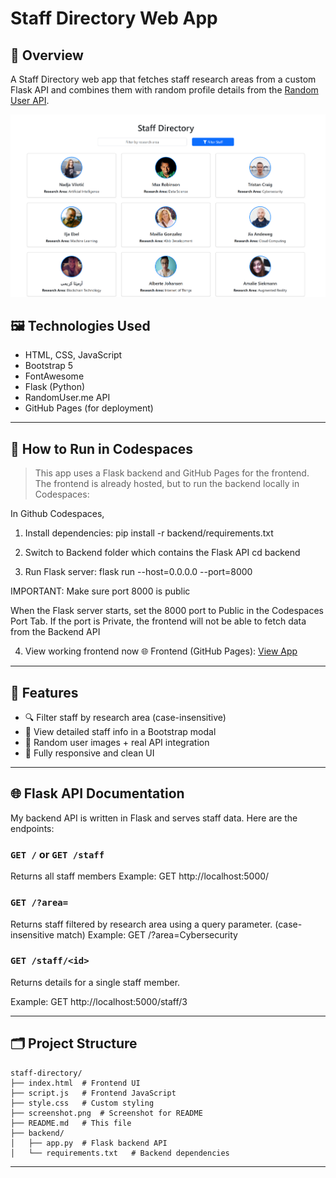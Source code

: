 # Staff Directory Web App

## 📝 Overview

A Staff Directory web app that fetches staff research areas from a custom Flask API and combines them with random profile details from the [Random User API](https://randomuser.me/).  


![Screenshot of Staff Directory](screenshot.png)

## 🖼️ Technologies Used

- HTML, CSS, JavaScript  
- Bootstrap 5  
- FontAwesome  
- Flask (Python)  
- RandomUser.me API  
- GitHub Pages (for deployment)

---

## 🧠 How to Run in Codespaces

> This app uses a Flask backend and GitHub Pages for the frontend. The frontend is already hosted, but to run the backend locally in Codespaces:

In Github Codespaces, 

1. Install dependencies:
pip install -r backend/requirements.txt 

2. Switch to Backend folder which contains the Flask API
cd backend

3. Run Flask server:
flask run --host=0.0.0.0 --port=8000

IMPORTANT: Make sure port 8000 is public

When the Flask server starts, set the 8000 port to Public in the Codespaces Port Tab. 
If the port is Private, the frontend will not be able to fetch data from the Backend API

4. View working frontend now 
🌐 Frontend (GitHub Pages): [View App](https://pedromarkfernandes.github.io/staff-directory/)
---

## 🚀 Features

- 🔍 Filter staff by research area (case-insensitive)
- 🧑 View detailed staff info in a Bootstrap modal
- 🎨 Random user images + real API integration
- 📱 Fully responsive and clean UI

---

## 🌐 Flask API Documentation

My backend API is written in Flask and serves staff data. Here are the endpoints:

### `GET /` or `GET /staff`
Returns all staff members
Example: GET http://localhost:5000/

### `GET /?area=`
Returns staff filtered by research area using a query parameter. (case-insensitive match)
Example: GET /?area=Cybersecurity

### `GET /staff/<id>`
Returns details for a single staff member.

Example: GET http://localhost:5000/staff/3

---

## 🗂 Project Structure
```
staff-directory/
├── index.html  # Frontend UI
├── script.js   # Frontend JavaScript
├── style.css   # Custom styling
├── screenshot.png  # Screenshot for README
├── README.md   # This file
├── backend/
│   ├── app.py  # Flask backend API
│   └── requirements.txt   # Backend dependencies
```
---